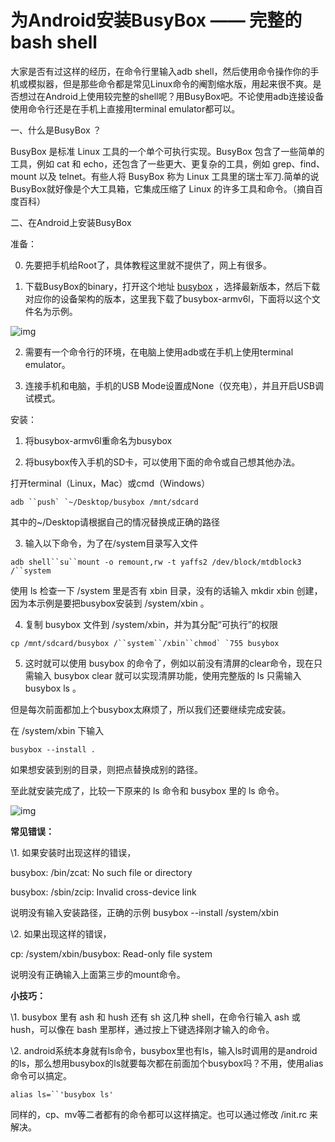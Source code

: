 # 为Android安装BusyBox —— 完整的bash shell



大家是否有过这样的经历，在命令行里输入adb shell，然后使用命令操作你的手机或模拟器，但是那些命令都是常见Linux命令的阉割缩水版，用起来很不爽。是否想过在Android上使用较完整的shell呢？用BusyBox吧。不论使用adb连接设备使用命令行还是在手机上直接用terminal emulator都可以。

一、什么是BusyBox ？

BusyBox 是标准 Linux 工具的一个单个可执行实现。BusyBox 包含了一些简单的工具，例如 cat 和 echo，还包含了一些更大、更复杂的工具，例如 grep、find、mount 以及 telnet。有些人将 BusyBox 称为 Linux 工具里的瑞士军刀.简单的说BusyBox就好像是个大工具箱，它集成压缩了 Linux 的许多工具和命令。（摘自百度百科）

二、在Android上安装BusyBox

准备：

0. 先要把手机给Root了，具体教程这里就不提供了，网上有很多。

1. 下载BusyBox的binary，打开这个地址 [busybox](http://www.busybox.net/downloads/binaries) ，选择最新版本，然后下载对应你的设备架构的版本，这里我下载了busybox-armv6l，下面将以这个文件名为示例。

![img](https://pic002.cnblogs.com/images/2011/231332/2011031215274263.png)

2. 需要有一个命令行的环境，在电脑上使用adb或在手机上使用terminal emulator。

3. 连接手机和电脑，手机的USB Mode设置成None（仅充电），并且开启USB调试模式。

安装：

1. 将busybox-armv6l重命名为busybox

2. 将busybox传入手机的SD卡，可以使用下面的命令或自己想其他办法。

打开terminal（Linux，Mac）或cmd（Windows）

```
adb ``push` `~/Desktop/busybox /mnt/sdcard
```

其中的~/Desktop请根据自己的情况替换成正确的路径

3. 输入以下命令，为了在/system目录写入文件

```
adb shell``su``mount -o remount,rw -t yaffs2 /dev/block/mtdblock3 /``system
```

使用 ls 检查一下 /system 里是否有 xbin 目录，没有的话输入 mkdir xbin 创建，因为本示例是要把busybox安装到 /system/xbin 。

4. 复制 busybox 文件到 /system/xbin，并为其分配“可执行”的权限

```
cp /mnt/sdcard/busybox /``system``/xbin``chmod` `755 busybox
```

5. 这时就可以使用 busybox 的命令了，例如以前没有清屏的clear命令，现在只需输入 busybox clear 就可以实现清屏功能，使用完整版的 ls 只需输入 busybox ls 。

但是每次前面都加上个busybox太麻烦了，所以我们还要继续完成安装。

在 /system/xbin 下输入

```
busybox --install .
```

如果想安装到别的目录，则把点替换成别的路径。

至此就安装完成了，比较一下原来的 ls 命令和 busybox 里的 ls 命令。

![img](https://pic002.cnblogs.com/images/2011/231332/2011031215564763.png)

**常见错误：**

\1. 如果安装时出现这样的错误，

busybox: /bin/zcat: No such file or directory

busybox: /sbin/zcip: Invalid cross-device link

说明没有输入安装路径，正确的示例 busybox --install /system/xbin

\2. 如果出现这样的错误，

cp: /system/xbin/busybox: Read-only file system

说明没有正确输入上面第三步的mount命令。

**小技巧：**

\1. busybox 里有 ash 和 hush 还有 sh 这几种 shell，在命令行输入 ash 或 hush，可以像在 bash 里那样，通过按上下键选择刚才输入的命令。

\2. android系统本身就有ls命令，busybox里也有ls，输入ls时调用的是android的ls，那么想用busybox的ls就要每次都在前面加个busybox吗？不用，使用alias命令可以搞定。

```
alias ls=``'busybox ls'
```

同样的，cp、mv等二者都有的命令都可以这样搞定。也可以通过修改 /init.rc 来解决。